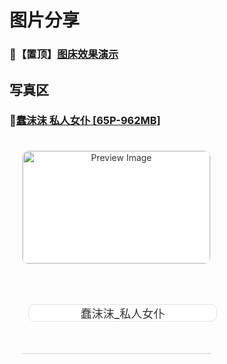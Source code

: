 # 图片分享

### 📌【置顶】[图床效果演示](/2024/img/)

<style>
    /* 矩形框整体样式 */
    .video-card {
        display: inline-block;
        width: 300px;
        border: 1px solid #e3e3e3;
        border-radius: 10px;
        overflow: hidden;
        text-align: center;
        transition: box-shadow 0.3s ease;
        margin: 20px;
        text-decoration: none;
        color: #333;
        background-color: #fff;
    }         
    /* 鼠标悬停时的矩形框阴影效果 */         
    .video-card:hover {             
        box-shadow: 0 10px 20px rgba(0, 0, 0, 0.2);         
    }         
    /* 图片样式和悬浮效果 */         
    .video-card img {             
        width: 100%;             
        height: 180px;             
        object-fit: cover;             
        border-radius: 10px 10px 0 0;             
        transition: transform 0.3s ease, box-shadow 0.3s ease;         
    }         
    /* 图片悬停时的轻微上浮和阴影效果 */         
    .video-card img:hover {             
        transform: scale(1.05);             
        box-shadow: 0 10px 20px rgba(0, 0, 0, 0.2);         
    }         
    .video-card a {
        margin: 0;
    }
    /* 标题样式 */         
    .video-card-title {             
        padding: 10px;             
        font-size: 18px;             
        font-weight: 500;             
        transition: color 0.3s ease;         
    }         
    /* 标题悬停时颜色变化 */         
    .video-card-title:hover {             
        color: #0073e6;         
    }     
</style>

## 写真区

### 🎨[蠢沫沫 私人女仆 [65P-962MB]](/2024/img/蠢沫沫_私人女仆)

<a href="https://example.com" class="video-card"><img src="https://im.wegal.eu.org/file/1728406343515_DSC00585.jpg" alt="Preview Image">                  <div class="video-card-title">蠢沫沫_私人女仆</div>     </a>



